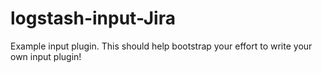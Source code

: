 # logstash-input-Jira
Example input plugin. This should help bootstrap your effort to write your own input plugin!
